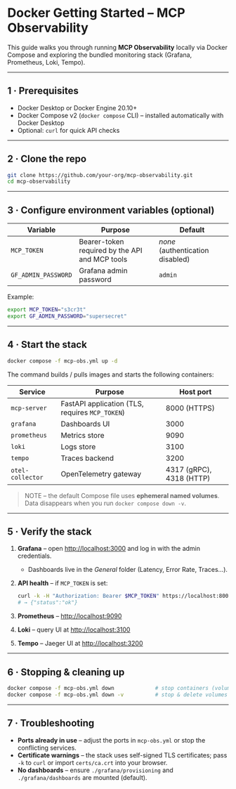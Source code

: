 # Docker Getting Started – MCP Observability

This guide walks you through running **MCP Observability** locally via Docker Compose and exploring the bundled monitoring stack (Grafana, Prometheus, Loki, Tempo).

---

## 1 · Prerequisites

* Docker Desktop or Docker Engine 20.10+
* Docker Compose v2 (`docker compose` CLI) – installed automatically with Docker Desktop
* Optional: `curl` for quick API checks

---

## 2 · Clone the repo

```bash
git clone https://github.com/your-org/mcp-observability.git
cd mcp-observability
```

---

## 3 · Configure environment variables (optional)

| Variable | Purpose | Default |
|----------|---------|---------|
| `MCP_TOKEN` | Bearer-token required by the API and MCP tools | *none* (authentication disabled) |
| `GF_ADMIN_PASSWORD` | Grafana admin password | `admin` |

Example:

```bash
export MCP_TOKEN="s3cr3t"
export GF_ADMIN_PASSWORD="supersecret"
```

---

## 4 · Start the stack

```bash
docker compose -f mcp-obs.yml up -d
```

The command builds / pulls images and starts the following containers:

| Service | Purpose | Host port |
|---------|---------|----------|
| `mcp-server` | FastAPI application (TLS, requires `MCP_TOKEN`) | 8000 (HTTPS) |
| `grafana` | Dashboards UI | 3000 |
| `prometheus` | Metrics store | 9090 |
| `loki` | Logs store | 3100 |
| `tempo` | Traces backend | 3200 |
| `otel-collector` | OpenTelemetry gateway | 4317 (gRPC), 4318 (HTTP) |

> NOTE – the default Compose file uses **ephemeral named volumes**. Data disappears when you run `docker compose down -v`.

---

## 5 · Verify the stack

1. **Grafana** – open <http://localhost:3000> and log in with the admin credentials.
   * Dashboards live in the *General* folder (Latency, Error Rate, Traces…).
2. **API health** – if `MCP_TOKEN` is set:

   ```bash
   curl -k -H "Authorization: Bearer $MCP_TOKEN" https://localhost:8000/health
   # → {"status":"ok"}
   ```
3. **Prometheus** – <http://localhost:9090>
4. **Loki** – query UI at <http://localhost:3100>
5. **Tempo** – Jaeger UI at <http://localhost:3200>

---

## 6 · Stopping & cleaning up

```bash
docker compose -f mcp-obs.yml down             # stop containers (volumes persist)
docker compose -f mcp-obs.yml down -v          # stop & delete volumes (data loss)
```

---

## 7 · Troubleshooting

* **Ports already in use** – adjust the ports in `mcp-obs.yml` or stop the conflicting services.
* **Certificate warnings** – the stack uses self-signed TLS certificates; pass `-k` to `curl` or import `certs/ca.crt` into your browser.
* **No dashboards** – ensure `./grafana/provisioning` and `./grafana/dashboards` are mounted (default). 